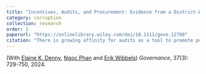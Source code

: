 ```yaml
---
title: "Incentives, Audits, and Procurement: Evidence from a District-Level Field Experiment in Ghana."
category: corruption
collection: research
order: 2
paperurl: "https://onlinelibrary.wiley.com/doi/10.1111/gove.12798"
citation: "There is growing affinity for audits as a tool to promote political accountability and reduce corruption. Nevertheless, knowledge about the mechanisms through which audits work remains limited. While most work on audits shows that they can work via citizen sanctions of bad performers, we emphasize that audit effects can also run through prospective incentives, i.e., the desire to avoid poor audit results in the first place. We distinguish audits’ impact on prospective incentives and sanctions using a field experiment in Ghana; districts were randomized into audit treatment conditions targeting district procurement and oversight of development projects. We assess the effect of audits on political officials using survey experimental data and show that officials respond powerfully to prospective incentives. In districts treated with top-down audits, in-party favoritism falls from 60 percent at baseline to 20 percent at midline, and rates remain at 19 percent at endline. This suggests that the audit’s main effect occurred before the audit results were made public, and that prospective mechanisms play an important role in audit efficacy."
---
```


(With [Elaine K. Denny](https://faculty.ucmerced.edu/edenny/), [Ngoc Phan](https://fulbright.edu.vn/our-team/phan-tuan-ngoc-2/) and [Erik Wibbels](https://web.sas.upenn.edu/ewibbels/))
*Governance*, 37(3): 729-750, 2024.